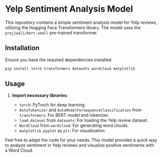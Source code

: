 # Yelp Sentiment Analysis Model

This repository contains a simple sentiment analysis model for Yelp reviews, utilizing the Hugging Face Transformers library. The model uses the `prajjwal1/bert-small` pre-trained transformer.

## Installation

Ensure you have the required dependencies installed:

```bash
pip install torch transformers datasets wordcloud matplotlib
```

## Usage

1. **Import necessary libraries:**

   - `torch`: PyTorch for deep learning.
   - `AutoTokenizer` and `AutoModelForSequenceClassification` from `transformers`: For BERT model and tokenizer.
   - `load_dataset` from `datasets`: For loading the Yelp review dataset.
   - `WordCloud` from `wordcloud`: For generating word clouds.
   - `matplotlib.pyplot` as `plt`: For visualization.

Feel free to adapt the code for your needs. This model provides a quick way to analyze sentiment in Yelp reviews and visualize positive sentiments with a Word Cloud.
